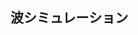 ## 波シミュレーション
<canvas data-processing-sources="./wave_simulation.pde"></canvas>
<script src="../processing.min.js"></script>